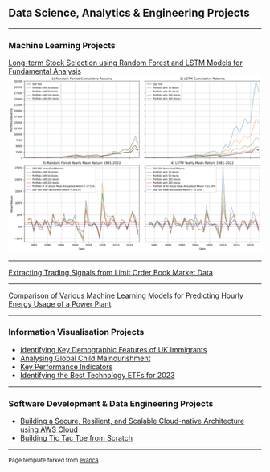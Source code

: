 ## Data Science, Analytics & Engineering Projects

---

### Machine Learning Projects

[Long-term Stock Selection using Random Forest and LSTM Models for Fundamental Analysis](/pdf/Long_term_Stock_Selection_using_Random_Forest_and_LSTM_Models_for_Fundamental_Analysis.pdf)
<img src="images/restricted_performance.png?raw=true"/>

---
[Extracting Trading Signals from Limit Order Book Market Data](/pdf/Extracting_Trading_Signals_from_Limit_Order_Book_Market_Data.pdf)

---
[Comparison of Various Machine Learning Models for Predicting Hourly Energy Usage of a Power Plant](http://example.com/)

---

### Information Visualisation Projects

- [Identifying Key Demographic Features of UK Immigrants](http://example.com/)
- [Analysing Global Child Malnourishment](http://example.com/)
- [Key Performance Indicators](http://example.com/)
- [Identifying the Best Technology ETFs for 2023](http://example.com/)

---

### Software Development & Data Engineering Projects

- [Building a Secure, Resilient, and Scalable Cloud-native Architecture using AWS Cloud](http://example.com/)
- [Building Tic Tac Toe from Scratch](http://example.com/)

---
<p style="font-size:11px">Page template forked from <a href="https://github.com/evanca/quick-portfolio">evanca</a></p>
<!-- Remove above link if you don't want to attibute -->
